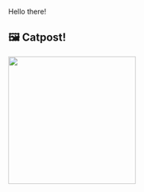 Hello there!



## 🖼️ Catpost!

<sub>
    <img src="https://cdn2.thecatapi.com/images/ab3.jpg" height="256">
</sub>

